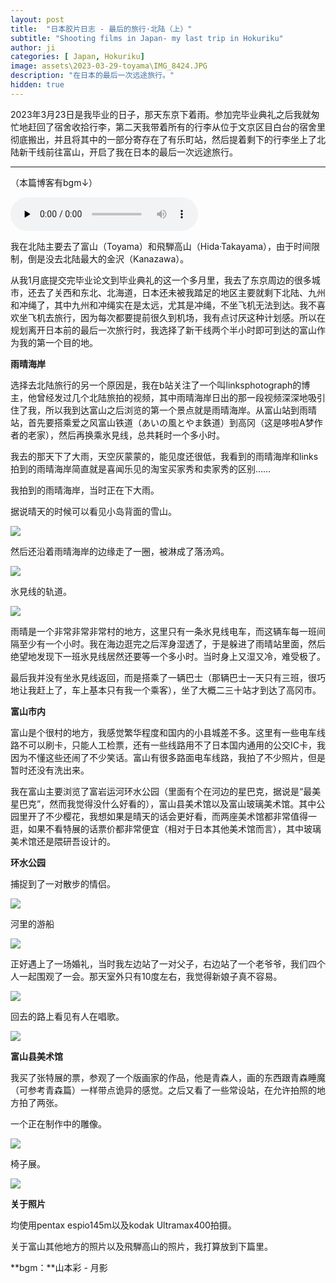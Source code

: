 ```yaml
---
layout: post
title:  "日本胶片日志 - 最后的旅行·北陆（上）"
subtitle: "Shooting films in Japan- my last trip in Hokuriku"
author: ji
categories: [ Japan, Hokuriku]
image: assets\2023-03-29-toyama\IMG_8424.JPG
description: "在日本的最后一次远途旅行。"
hidden: true
---
```





2023年3月23日是我毕业的日子，那天东京下着雨。参加完毕业典礼之后我就匆忙地赶回了宿舍收拾行李，第二天我带着所有的行李从位于文京区目白台的宿舍里彻底搬出，并且将其中的一部分寄存在了有乐町站，然后提着剩下的行李坐上了北陆新干线前往富山，开启了我在日本的最后一次远途旅行。



----



（本篇博客有bgm↓）



<audio id="audio" controls="" preload="none">
<source id="mp3" src="..\assets\2023-03-29-toyama\山本彩 - 月影.mp3">
</audio>



我在北陆主要去了富山（Toyama）和飛騨高山（Hida·Takayama），由于时间限制，倒是没去北陆最大的金沢（Kanazawa）。



从我1月底提交完毕业论文到毕业典礼的这一个多月里，我去了东京周边的很多城市，还去了关西和东北、北海道，日本还未被我踏足的地区主要就剩下北陆、九州和冲绳了，其中九州和冲绳实在是太远，尤其是冲绳，不坐飞机无法到达。我不喜欢坐飞机去旅行，因为每次都要提前很久到机场，我有点讨厌这种计划感。所以在规划离开日本前的最后一次旅行时，我选择了新干线两个半小时即可到达的富山作为我的第一个目的地。



**雨晴海岸**

选择去北陆旅行的另一个原因是，我在b站关注了一个叫linksphotograph的博主，他曾经发过几个北陆旅拍的视频，其中雨晴海岸日出的那一段视频深深地吸引住了我，所以我到达富山之后浏览的第一个景点就是雨晴海岸。从富山站到雨晴站，首先要搭乘爱之风富山铁道（あいの風とやま鉄道）到高冈（这是哆啦A梦作者的老家），然后再换乘氷見线，总共耗时一个多小时。



我去的那天下了大雨，天空灰蒙蒙的，能见度还很低，我看到的雨晴海岸和links拍到的雨晴海岸简直就是喜闻乐见的淘宝买家秀和卖家秀的区别……



我拍到的雨晴海岸，当时正在下大雨。

据说晴天的时候可以看见小岛背面的雪山。

![](..\assets\2023-03-29-toyama\IMG_8424.JPG)



然后还沿着雨晴海岸的边缘走了一圈，被淋成了落汤鸡。



![](..\assets\2023-03-29-toyama\IMG_8398.JPG)



氷見线的轨道。

![](..\assets\2023-03-29-toyama\IMG_8396.JPG)



雨晴是一个非常非常非常村的地方，这里只有一条氷見线电车，而这辆车每一班间隔至少有一个小时。我在海边逛完之后浑身湿透了，于是躲进了雨晴站里面，然后绝望地发现下一班氷見线居然还要等一个多小时。当时身上又湿又冷，难受极了。



最后我并没有坐氷見线返回，而是搭乘了一辆巴士（那辆巴士一天只有三班，很巧地让我赶上了，车上基本只有我一个乘客），坐了大概二三十站才到达了高冈市。



**富山市内**

富山是个很村的地方，我感觉繁华程度和国内的小县城差不多。这里有一些电车线路不可以刷卡，只能人工检票，还有一些线路用不了日本国内通用的公交IC卡，我因为不懂这些还闹了不少笑话。富山有很多路面电车线路，我拍了不少照片，但是暂时还没有洗出来。



我在富山主要浏览了富岩运河环水公园（里面有个在河边的星巴克，据说是“最美星巴克”，然而我觉得没什么好看的），富山县美术馆以及富山玻璃美术馆。其中公园里开了不少樱花，我想如果是晴天的话会更好看，而两座美术馆都非常值得一逛，如果不看特展的话票价都非常便宜（相对于日本其他美术馆而言），其中玻璃美术馆还是隈研吾设计的。



**环水公园**



捕捉到了一对散步的情侣。



![](..\assets\2023-03-29-toyama\IMG_8394.JPG)



河里的游船



![](..\assets\2023-03-29-toyama\IMG_8418.JPG)



正好遇上了一场婚礼，当时我左边站了一对父子，右边站了一个老爷爷，我们四个人一起围观了一会。那天室外只有10度左右，我觉得新娘子真不容易。



![](..\assets\2023-03-29-toyama\IMG_8405.JPG)



回去的路上看见有人在唱歌。



![](..\assets\2023-03-29-toyama\IMG_8414.JPG)



**富山县美术馆**



我买了张特展的票，参观了一个版画家的作品，他是青森人，画的东西跟青森睡魔（可参考青森篇）一样带点诡异的感觉。之后又看了一些常设站，在允许拍照的地方拍了两张。



一个正在制作中的雕像。

![](..\assets\2023-03-29-toyama\5.JPG)



椅子展。



![](..\assets\2023-03-29-toyama\IMG_8403.JPG)



**关于照片**

均使用pentax espio145m以及kodak Ultramax400拍摄。

关于富山其他地方的照片以及飛騨高山的照片，我打算放到下篇里。



**bgm：**山本彩 - 月影
